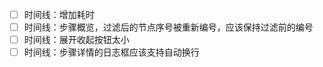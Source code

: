 - [ ] 时间线：增加耗时
- [ ] 时间线：步骤概览，过滤后的节点序号被重新编号，应该保持过滤前的编号
- [ ] 时间线：展开收起按钮太小
- [ ] 时间线：步骤详情的日志框应该支持自动换行
